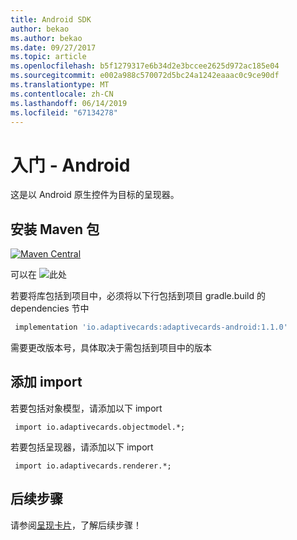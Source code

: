 ```yaml
---
title: Android SDK
author: bekao
ms.author: bekao
ms.date: 09/27/2017
ms.topic: article
ms.openlocfilehash: b5f1279317e6b34d2e3bccee2625d972ac185e04
ms.sourcegitcommit: e002a988c570072d5bc24a1242eaaac0c9ce90df
ms.translationtype: MT
ms.contentlocale: zh-CN
ms.lasthandoff: 06/14/2019
ms.locfileid: "67134278"
---
```

# <a name="getting-started---android"></a>入门 - Android

这是以 Android 原生控件为目标的呈现器。

## <a name="install-maven-package"></a>安装 Maven 包

[![Maven Central](https://img.shields.io/maven-central/v/io.adaptivecards/adaptivecards-android.svg)](https://search.maven.org/#search%7Cga%7C1%7Ca%3A%22adaptivecards-android%22)

可以在 ![此处](https://search.maven.org/search?q=g:io.adaptivecards)

若要将库包括到项目中，必须将以下行包括到项目 gradle.build 的 dependencies 节中

```build.gradle
 implementation 'io.adaptivecards:adaptivecards-android:1.1.0'
```
需要更改版本号，具体取决于需包括到项目中的版本

## <a name="add-import"></a>添加 import

若要包括对象模型，请添加以下 import

```
 import io.adaptivecards.objectmodel.*;
```

若要包括呈现器，请添加以下 import

```
 import io.adaptivecards.renderer.*;
```

## <a name="next-steps"></a>后续步骤

请参阅[呈现卡片](render-a-card.md)，了解后续步骤！
